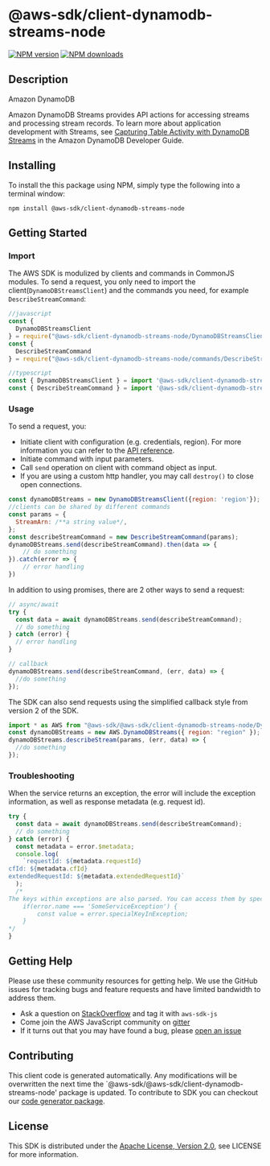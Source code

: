 # @aws-sdk/client-dynamodb-streams-node

[![NPM version](https://img.shields.io/npm/v/@aws-sdk/client-dynamodb-streams-node/preview.svg)](https://www.npmjs.com/package/@aws-sdk/client-dynamodb-streams-node)
[![NPM downloads](https://img.shields.io/npm/dm/@aws-sdk/client-dynamodb-streams-node.svg)](https://www.npmjs.com/package/@aws-sdk/client-dynamodb-streams-node)

## Description

<fullname>Amazon DynamoDB</fullname> <p>Amazon DynamoDB Streams provides API actions for accessing streams and processing stream records. To learn more about application development with Streams, see <a href="http://docs.aws.amazon.com/amazondynamodb/latest/developerguide/Streams.html">Capturing Table Activity with DynamoDB Streams</a> in the Amazon DynamoDB Developer Guide.</p>

## Installing

To install the this package using NPM, simply type the following into a terminal window:

```
npm install @aws-sdk/client-dynamodb-streams-node
```

## Getting Started

### Import

The AWS SDK is modulized by clients and commands in CommonJS modules. To send a request, you only need to import the client(`DynamoDBStreamsClient`) and the commands you need, for example `DescribeStreamCommand`:

```javascript
//javascript
const {
  DynamoDBStreamsClient
} = require("@aws-sdk/client-dynamodb-streams-node/DynamoDBStreamsClient");
const {
  DescribeStreamCommand
} = require("@aws-sdk/client-dynamodb-streams-node/commands/DescribeStreamCommand");
```

```javascript
//typescript
const { DynamoDBStreamsClient } = import '@aws-sdk/client-dynamodb-streams-node/DynamoDBStreamsClient';
const { DescribeStreamCommand } = import '@aws-sdk/client-dynamodb-streams-node/commands/DescribeStreamCommand';
```

### Usage

To send a request, you:

- Initiate client with configuration (e.g. credentials, region). For more information you can refer to the [API reference][].
- Initiate command with input parameters.
- Call `send` operation on client with command object as input.
- If you are using a custom http handler, you may call `destroy()` to close open connections.

```javascript
const dynamoDBStreams = new DynamoDBStreamsClient({region: 'region'});
//clients can be shared by different commands
const params = {
  StreamArn: /**a string value*/,
};
const describeStreamCommand = new DescribeStreamCommand(params);
dynamoDBStreams.send(describeStreamCommand).then(data => {
    // do something
}).catch(error => {
    // error handling
})
```

In addition to using promises, there are 2 other ways to send a request:

```javascript
// async/await
try {
  const data = await dynamoDBStreams.send(describeStreamCommand);
  // do something
} catch (error) {
  // error handling
}
```

```javascript
// callback
dynamoDBStreams.send(describeStreamCommand, (err, data) => {
  //do something
});
```

The SDK can also send requests using the simplified callback style from version 2 of the SDK.

```javascript
import * as AWS from "@aws-sdk/@aws-sdk/client-dynamodb-streams-node/DynamoDBStreams";
const dynamoDBStreams = new AWS.DynamoDBStreams({ region: "region" });
dynamoDBStreams.describeStream(params, (err, data) => {
  //do something
});
```

### Troubleshooting

When the service returns an exception, the error will include the exception information, as well as response metadata (e.g. request id).

```javascript
try {
  const data = await dynamoDBStreams.send(describeStreamCommand);
  // do something
} catch (error) {
  const metadata = error.$metadata;
  console.log(
    `requestId: ${metadata.requestId}
cfId: ${metadata.cfId}
extendedRequestId: ${metadata.extendedRequestId}`
  );
  /*
The keys within exceptions are also parsed. You can access them by specifying exception names:
    if(error.name === 'SomeServiceException') {
        const value = error.specialKeyInException;
    }
*/
}
```

## Getting Help

Please use these community resources for getting help. We use the GitHub issues for tracking bugs and feature requests and have limited bandwidth to address them.

- Ask a question on [StackOverflow](https://stackoverflow.com/questions/tagged/aws-sdk-js) and tag it with `aws-sdk-js`
- Come join the AWS JavaScript community on [gitter](https://gitter.im/aws/aws-sdk-js-v3)
- If it turns out that you may have found a bug, please [open an issue](https://github.com/aws/aws-sdk-js-v3/issues)

## Contributing

This client code is generated automatically. Any modifications will be overwritten the next time the `@aws-sdk/@aws-sdk/client-dynamodb-streams-node' package is updated. To contribute to SDK you can checkout our [code generator package][].

## License

This SDK is distributed under the
[Apache License, Version 2.0](http://www.apache.org/licenses/LICENSE-2.0),
see LICENSE for more information.

[code generator package]: https://github.com/aws/aws-sdk-js-v3/tree/master/packages/service-types-generator
[api reference]: https://docs.aws.amazon.com/AWSJavaScriptSDK/latest/
